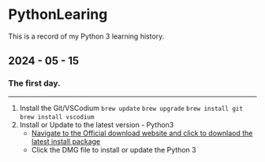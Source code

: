 # PythonLearing
This is a record of my Python 3 learning history. 
## 2024 - 05 - 15
### The first day.
---
1. Install the Git/VSCodium
   `brew update`
   `brew upgrade`
   `brew install git`
   `brew install vscodium`
2. Install or Update to the latest version - Python3
   - [Navigate to the Official download website and click to downlaod the latest install package](https://www.python.org/downloads/)
   - Click the DMG file to install or update the Python 3
     
